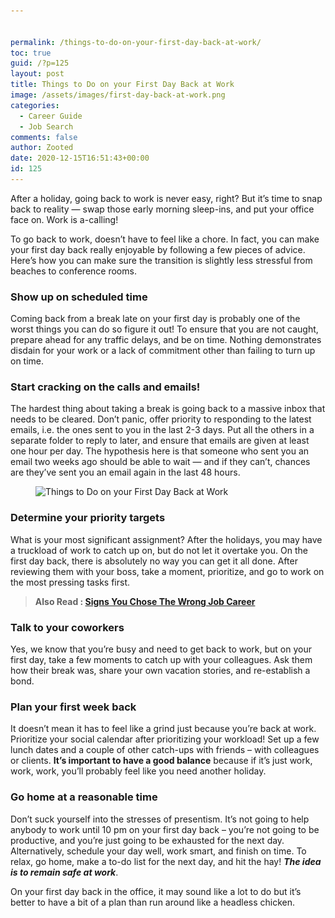 ```yaml
---


permalink: /things-to-do-on-your-first-day-back-at-work/
toc: true
guid: /?p=125
layout: post
title: Things to Do on your First Day Back at Work
image: /assets/images/first-day-back-at-work.png
categories:
  - Career Guide
  - Job Search
comments: false
author: Zooted
date: 2020-12-15T16:51:43+00:00
id: 125
---
```

After a holiday, going back to work is never easy, right? But it&#8217;s time to snap back to reality — swap those early morning sleep-ins, and put your office face on. Work is a-calling!

To go back to work, doesn&#8217;t have to feel like a chore. In fact, you can make your first day back really enjoyable by following a few pieces of advice. Here&#8217;s how you can make sure the transition is slightly less stressful from beaches to conference rooms.

### Show up on scheduled time

Coming back from a break late on your first day is probably one of the worst things you can do so figure it out! To ensure that you are not caught, prepare ahead for any traffic delays, and be on time. Nothing demonstrates disdain for your work or a lack of commitment other than failing to turn up on time.

### Start cracking on the calls and emails!

The hardest thing about taking a break is going back to a massive inbox that needs to be cleared. Don&#8217;t panic, offer priority to responding to the latest emails, i.e. the ones sent to you in the last 2-3 days. Put all the others in a separate folder to reply to later, and ensure that emails are given at least one hour per day. The hypothesis here is that someone who sent you an email two weeks ago should be able to wait — and if they can&#8217;t, chances are they&#8217;ve sent you an email again in the last 48 hours.

 

<figure class="wp-block-image size-large">

<img loading="lazy" width="640" height="432" src="/wp-content/uploads/2020/12/writing-pad.jpg" alt="Things to Do on your First Day Back at Work" class="wp-image-126" srcset="/wp-content/uploads/2020/12/writing-pad.jpg 640w, /wp-content/uploads/2020/12/writing-pad-300x203.jpg 300w" sizes="(max-width: 640px) 100vw, 640px" /> </figure> 

### Determine your priority targets

What is your most significant assignment? After the holidays, you may have a truckload of work to catch up on, but do not let it overtake you. On the first day back, there is absolutely no way you can get it all done. After reviewing them with your boss, take a moment, prioritize, and go to work on the most pressing tasks first.

<blockquote class="wp-block-quote">
  <p>
    <strong>Also Read : <a href="/signs-you-chose-the-wrong-job-career/">Signs You Chose The Wrong Job Career</a></strong>
  </p>
</blockquote>

### Talk to your coworkers

Yes, we know that you&#8217;re busy and need to get back to work, but on your first day, take a few moments to catch up with your colleagues. Ask them how their break was, share your own vacation stories, and re-establish a bond.

### Plan your first week back

It doesn&#8217;t mean it has to feel like a grind just because you&#8217;re back at work. Prioritize your social calendar after prioritizing your workload! Set up a few lunch dates and a couple of other catch-ups with friends &#8211; with colleagues or clients. **It&#8217;s important to have a good balance** because if it&#8217;s just work, work, work, you&#8217;ll probably feel like you need another holiday.

### Go home at a reasonable time

Don&#8217;t suck yourself into the stresses of presentism. It&#8217;s not going to help anybody to work until 10 pm on your first day back &#8211; you&#8217;re not going to be productive, and you&#8217;re just going to be exhausted for the next day. Alternatively, schedule your day well, work smart, and finish on time. To relax, go home, make a to-do list for the next day, and hit the hay! **_The idea is to remain safe at work_**.

On your first day back in the office, it may sound like a lot to do but it&#8217;s better to have a bit of a plan than run around like a headless chicken.
